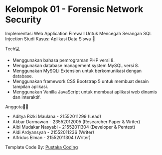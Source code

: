# Kelompok 01 - Forensic Network Security

Implementasi Web Application Firewall Untuk Mencegah Serangan SQL Injection
Studi Kasus: Aplikasi Data Siswa 📌

Tech💻

- Menggunakan bahasa pemrograman PHP versi 8.
- Menggunakan database management system MySQL versi 8.
- Menggunakan MySQLi Extension untuk berkomunikasi dengan database.
- Menggunakan framework CSS Bootstrap 5 untuk membuat desain tampilan aplikasi.
- Menggunakan Vanilla JavaScript untuk membuat aplikasi web dinamis dan interaktif.

Anggota🙍‍♂️

- Aditya Rizki Maulana - 21552011299 (Lead)
- Akbar Darmawan - 23552012005 (Researcher Paper & Writer)
- Albi Mudakar Nasyabi - 21552011304 (Developer & Pentest)
- Aldi Ardyansyah - 21552011236 (Writer)
- Alfridus Elman - 21552011304 (Writer)

Template Code By: [Pustaka Coding](https://github.com/pustakakoding/aplikasi-crud-php8-mysql8-bootstrap5-vanillajs)
